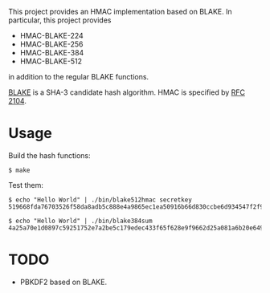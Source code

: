 This project provides an HMAC implementation based on BLAKE.
In particular, this project provides

  * HMAC-BLAKE-224
  * HMAC-BLAKE-256
  * HMAC-BLAKE-384
  * HMAC-BLAKE-512

in addition to the regular BLAKE functions.

[BLAKE](http://131002.net/blake/) is a SHA-3 candidate hash algorithm.
HMAC is specified by [RFC 2104](https://tools.ietf.org/html/rfc2104).

# Usage

Build the hash functions:

    $ make

Test them:

    $ echo "Hello World" | ./bin/blake512hmac secretkey
    519668fda76703526f58da8adb5c888e4a9865ec1ea50916b66d830ccbe6d934547f2f9874c94834c50617ffe21edba5c5308c6d6b9fc9c8e76a7716ce6d7a5e

    $ echo "Hello World" | ./bin/blake384sum 
    4a25a70e1d0897c59251752e7a2be5c179edec433f65f628e9f9662d25a081a6b20e649532be38558de036dcce8b1581

# TODO

* PBKDF2 based on BLAKE.
